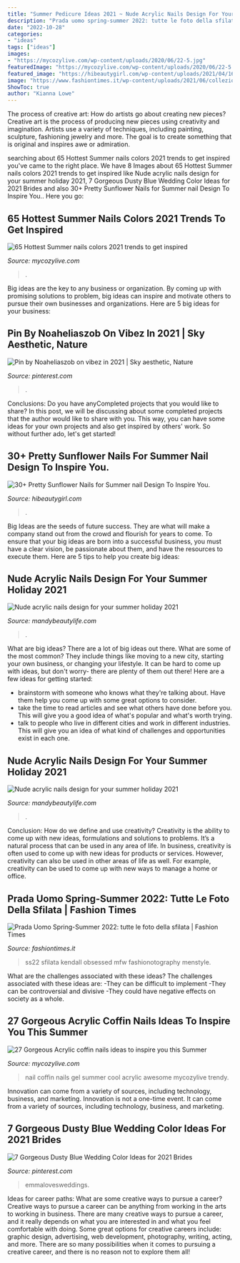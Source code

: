 ```yaml
---
title: "Summer Pedicure Ideas 2021 ~ Nude Acrylic Nails Design For Your Summer Holiday 2021"
description: "Prada uomo spring-summer 2022: tutte le foto della sfilata"
date: "2022-10-28"
categories:
- "ideas"
tags: ["ideas"]
images:
- "https://mycozylive.com/wp-content/uploads/2020/06/22-5.jpg"
featuredImage: "https://mycozylive.com/wp-content/uploads/2020/06/22-5.jpg"
featured_image: "https://hibeautygirl.com/wp-content/uploads/2021/04/16-11.jpg"
image: "https://www.fashiontimes.it/wp-content/uploads/2021/06/collezione-prada-uomo-spring-summer-2022-7-576x1024.jpg"
ShowToc: true
author: "Kianna Lowe"
---
```



The process of creative art: How do artists go about creating new pieces?
Creative art is the process of producing new pieces using creativity and imagination. Artists use a variety of techniques, including painting, sculpture, fashioning jewelry and more. The goal is to create something that is original and inspires awe or admiration.

	

		
searching about 65 Hottest Summer nails colors 2021 trends to get inspired you've came to the right place. We have 8 Images about 65 Hottest Summer nails colors 2021 trends to get inspired like Nude acrylic nails design for your summer holiday 2021, 7 Gorgeous Dusty Blue Wedding Color Ideas for 2021 Brides and also 30+ Pretty Sunflower Nails for Summer nail Design To Inspire You.. Here you go:
		
    
## 65 Hottest Summer Nails Colors 2021 Trends To Get Inspired

<img loading=lazy src="https://mycozylive.com/wp-content/uploads/2021/05/46.jpg" onerror="this.onerror=null;this.src='https://tse1.mm.bing.net/th?id=OIP.YLNn-e8p440az4oqsNvU6QHaLH&amp;pid=15.1';" alt="65 Hottest Summer nails colors 2021 trends to get inspired">

_Source: mycozylive.com_

>. 

	

Big ideas are the key to any business or organization. By coming up with promising solutions to problem, big ideas can inspire and motivate others to pursue their own businesses and organizations. Here are 5 big ideas for your business: 

    
## Pin By Noaheliaszob On Vibez In 2021 | Sky Aesthetic, Nature

<img loading=lazy src="https://i.pinimg.com/736x/ed/25/cb/ed25cbdafd5273607fc1c78e0ec60f4e.jpg" onerror="this.onerror=null;this.src='https://tse3.mm.bing.net/th?id=OIP.dNwxqDGSssupqpZRFqbw4AHaJ3&amp;pid=15.1';" alt="Pin by Noaheliaszob on vibez in 2021 | Sky aesthetic, Nature">

_Source: pinterest.com_

>. 

	

Conclusions: Do you have anyCompleted projects that you would like to share?
In this post, we will be discussing about some completed projects that the author would like to share with you. This way, you can have some ideas for your own projects and also get inspired by others' work. So without further ado, let's get started!

    
## 30+ Pretty Sunflower Nails For Summer Nail Design To Inspire You.

<img loading=lazy src="https://hibeautygirl.com/wp-content/uploads/2021/04/16-11.jpg" onerror="this.onerror=null;this.src='https://tse3.mm.bing.net/th?id=OIP.WzYo8ws_K25tS6eQP2158QHaLH&amp;pid=15.1';" alt="30+ Pretty Sunflower Nails for Summer nail Design To Inspire You.">

_Source: hibeautygirl.com_

>. 

	

Big Ideas are the seeds of future success. They are what will make a company stand out from the crowd and flourish for years to come. To ensure that your big ideas are born into a successful business, you must have a clear vision, be passionate about them, and have the resources to execute them. Here are 5 tips to help you create big ideas: 

    
## Nude Acrylic Nails Design For Your Summer Holiday 2021

<img loading=lazy src="https://mandybeautylife.com/wp-content/uploads/2021/06/16-3.jpg" onerror="this.onerror=null;this.src='https://tse2.mm.bing.net/th?id=OIP.03fq7-OWxxAe6-j57UmNDgHaLH&amp;pid=15.1';" alt="Nude acrylic nails design for your summer holiday 2021">

_Source: mandybeautylife.com_

>. 

	

What are big ideas?
There are a lot of big ideas out there. What are some of the most common? They include things like moving to a new city, starting your own business, or changing your lifestyle. It can be hard to come up with ideas, but don't worry- there are plenty of them out there! Here are a few ideas for getting started: 
- brainstorm with someone who knows what they're talking about. Have them help you come up with some great options to consider. 
- take the time to read articles and see what others have done before you. This will give you a good idea of what's popular and what's worth trying. 
- talk to people who live in different cities and work in different industries. This will give you an idea of what kind of challenges and opportunities exist in each one.

    
## Nude Acrylic Nails Design For Your Summer Holiday 2021

<img loading=lazy src="https://mandybeautylife.com/wp-content/uploads/2021/06/7-3.jpg" onerror="this.onerror=null;this.src='https://tse1.mm.bing.net/th?id=OIP.UAfIZaWs3CEU7EjwYbm0sAHaLH&amp;pid=15.1';" alt="Nude acrylic nails design for your summer holiday 2021">

_Source: mandybeautylife.com_

>. 

	

Conclusion: How do we define and use creativity?
Creativity is the ability to come up with new ideas, formulations and solutions to problems. It’s a natural process that can be used in any area of life. In business, creativity is often used to come up with new ideas for products or services. However, creativity can also be used in other areas of life as well. For example, creativity can be used to come up with new ways to manage a home or office.

    
## Prada Uomo Spring-Summer 2022: Tutte Le Foto Della Sfilata | Fashion Times

<img loading=lazy src="https://www.fashiontimes.it/wp-content/uploads/2021/06/collezione-prada-uomo-spring-summer-2022-7-576x1024.jpg" onerror="this.onerror=null;this.src='https://tse2.mm.bing.net/th?id=OIP.cMuQbd1tb2Q17NtI5ncAPwHaNK&amp;pid=15.1';" alt="Prada Uomo Spring-Summer 2022: tutte le foto della sfilata | Fashion Times">

_Source: fashiontimes.it_

>ss22 sfilata kendall obsessed mfw fashionotography menstyle. 

	

What are the challenges associated with these ideas?
The challenges associated with these ideas are: 
-They can be difficult to implement
-They can be controversial and divisive
-They could have negative effects on society as a whole.

    
## 27 Gorgeous Acrylic Coffin Nails Ideas To Inspire You This Summer

<img loading=lazy src="https://mycozylive.com/wp-content/uploads/2020/06/22-5.jpg" onerror="this.onerror=null;this.src='https://tse3.mm.bing.net/th?id=OIP.DZl_CWm7XfEcI5RuM1E3dAHaJ9&amp;pid=15.1';" alt="27 Gorgeous Acrylic coffin nails ideas to inspire you this Summer">

_Source: mycozylive.com_

>nail coffin nails gel summer cool acrylic awesome mycozylive trendy. 

	

Innovation can come from a variety of sources, including technology, business, and marketing.
Innovation is not a one-time event. It can come from a variety of sources, including technology, business, and marketing.

    
## 7 Gorgeous Dusty Blue Wedding Color Ideas For 2021 Brides

<img loading=lazy src="https://i.pinimg.com/736x/88/ea/86/88ea86e40772d6b120f10abb1a232493.jpg" onerror="this.onerror=null;this.src='https://tse1.mm.bing.net/th?id=OIP.V48apY1fyFPC_9soJsl59gHaPd&amp;pid=15.1';" alt="7 Gorgeous Dusty Blue Wedding Color Ideas for 2021 Brides">

_Source: pinterest.com_

>emmalovesweddings. 

	

Ideas for career paths: What are some creative ways to pursue a career?
Creative ways to pursue a career can be anything from working in the arts to working in business. There are many creative ways to pursue a career, and it really depends on what you are interested in and what you feel comfortable with doing. Some great options for creative careers include: graphic design, advertising, web development, photography, writing, acting, and more. There are so many possibilities when it comes to pursuing a creative career, and there is no reason not to explore them all!


